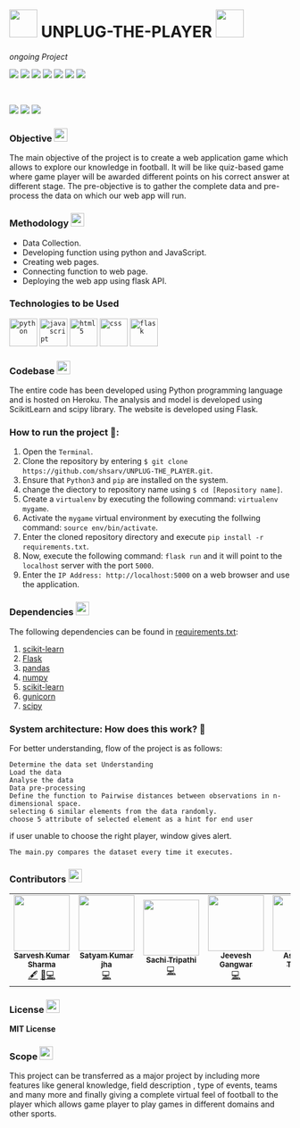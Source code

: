<h1><img src="https://www.flaticon.com/svg/static/icons/svg/2353/2353678.svg" width="50px"> UNPLUG-THE-PLAYER <img src="https://www.flaticon.com/svg/static/icons/svg/3588/3588392.svg" width="50px"></h1>

_ongoing Project_

   ![](https://img.shields.io/badge/python-3.6|3.7-FFFC00?style=flat-circle&logo=python&logoColor=309698)
   ![](https://img.shields.io/github/license/shsarv/UNPLUG-THE-PLAYER?style=flat-circle)
   ![](https://img.shields.io/badge/build-flask1.1.1-blue?style=flat-circle&logo=flask&logoColor=white)
   ![](https://img.shields.io/github/issues-pr-closed/shsarv/UNPLUG-THE-PLAYER?style=flat-circle)
   ![](https://img.shields.io/github/issues-pr/shsarv/UNPLUG-THE-PLAYER?style=flat-circle)
   ![](https://img.shields.io/github/issues-raw/shsarv/UNPLUG-THE-PLAYER?color=66ff66)
   [![](http://hits.dwyl.com/shsarv/UNPLUG-THE-PLAYER.svg)](http://hits.dwyl.com/shsarv/UNPLUG-THE-PLAYER)
   
   
   <br>
   
   ![](https://img.shields.io/github/repo-size/shsarv/UNPLUG-THE-PLAYER?color=e02c73&style=flat-square)
   ![](https://img.shields.io/tokei/lines/github/shsarv/UNPLUG-THE-PLAYER?color=orange&logoColor=blue&style=flat-square)
    ![](https://img.shields.io/github/languages/top/shsarv/UNPLUG-THE-PLAYER?color=blueviolet&style=flat-square)


<!--### Overview <img src="https://www.flaticon.com/svg/static/icons/svg/2664/2664064.svg" width="24px">
In the Country like India, where people are highly interested in cricket. Only few of them interested in other sport like football. Indian people share a lot more knowledge about cricket players but are they equally know about football players ? taking this in mind in this project, the objective is to create a web app functioning as a prediction game in which the gamer has to pick the correct football player based on his different aspects which will be provided during game and they can explore their knowledge in football as well. -->

### Objective <img src="https://www.flaticon.com/svg/static/icons/svg/827/827816.svg" width="24px">

The main objective of the project is to create a web application game which allows to explore our knowledge in football. It will be like quiz-based game where game player will be awarded different points on his correct answer at different stage. The pre-objective is to gather the complete data and pre-process the data on which our web app will run.

### Methodology <img src="https://www.flaticon.com/svg/static/icons/svg/2643/2643513.svg" width="24px">

- Data Collection.
- Developing function using python and JavaScript.
- Creating web pages.
- Connecting function to web page.
- Deploying the web app using flask API.

### Technologies to be Used


<code><img height="50" src="https://devicons.github.io/devicon/devicon.git/icons/python/python-original.svg" title="python"></code>
<code><img height="50" src="https://devicons.github.io/devicon/devicon.git/icons/javascript/javascript-original.svg" title="javascript"></code>
<code><img height="50" src="https://devicons.github.io/devicon/devicon.git/icons/html5/html5-original-wordmark.svg" title="html5"></code>
<code><img height="50" src="https://devicons.github.io/devicon/devicon.git/icons/css3/css3-original-wordmark.svg" title="css"></code>
<code><img height="50" src="https://www.vectorlogo.zone/logos/pocoo_flask/pocoo_flask-icon.svg" title="flask"></code>



### Codebase <img src="https://www.flaticon.com/svg/static/icons/svg/3565/3565585.svg" width="24px">

The entire code has been developed using Python programming language and is hosted on Heroku. The analysis and model is developed using ScikitLearn and scipy library. The website is developed using Flask. 


### How to run the project 🚀:

  1. Open the `Terminal`.
  2. Clone the repository by entering `$ git clone https://github.com/shsarv/UNPLUG-THE_PLAYER.git`.
  3. Ensure that `Python3` and `pip` are installed on the system.
  4. change the diectory to repository name using  `$ cd [Repository name]`.
  4. Create a `virtualenv` by executing the following command: `virtualenv mygame`.
  5. Activate the `mygame` virtual environment by executing the follwing command: `source env/bin/activate`.
  6. Enter the cloned repository directory and execute `pip install -r requirements.txt`.
  7. Now, execute the following command: `flask run` and it will point to the `localhost` server with the port `5000`.
  8. Enter the `IP Address: http://localhost:5000` on a web browser and use the application.

### Dependencies <img src="https://www.flaticon.com/svg/static/icons/svg/2621/2621122.svg" width="24px">

The following dependencies can be found in [requirements.txt](https://github.com/shsarv/UNPLUG-THE_PLAYER/blob/main/requirements.txt):

  1. [scikit-learn](https://scikit-learn.org/)
  2. [Flask](https://palletsprojects.com/p/flask/)
  3. [pandas](https://pandas.pydata.org/)
  4. [numpy](http://www.numpy.org/)
  5. [scikit-learn](https://scikit-learn.org/stable/index.html)
  6. [gunicorn](https://gunicorn.org/)
  7. [scipy](http://www.numpy.org/)
  
  
### System architecture: How does this work? 🔧

For better understanding, flow of the project is as follows:

    Determine the data set Understanding
    Load the data
    Analyse the data
    Data pre-processing
    Define the function to Pairwise distances between observations in n-dimensional space.
    selecting 6 similar elements from the data randomly.
    choose 5 attribute of selected element as a hint for end user
    
if user unable to choose the right player, window gives alert.

    The main.py compares the dataset every time it executes. 
  

### Contributors <img src="https://www.flaticon.com/svg/static/icons/svg/1534/1534938.svg" width="24px">

<table>
  <tr>
    <td align="center"><a href="https://github.com/shsarv"><img src="https://avatars2.githubusercontent.com/u/55739302?s=400&u=1e7714cb1cbe3437a527a877486c94611f0e7ab0&v=4" width="100px;" alt=""/><br /><sub><b>Sarvesh Kumar Sharma</b></sub></a><br /><a href="#" title="Content">🖋</a> <a href="https://github.com/shsarv/UNPLUG-THE-PLAYER/commits?author=shsarv" title="Documentation">📖</a><a href="https://github.com/shsarv/UNPLUG-THE-PLAYER/commits?author=shsarv" title="Code">💻</a></td>
   <td align="center"><a href="https://github.com/satyamjha1710"><img src="https://avatars1.githubusercontent.com/u/61418608?s=400&v=4" width="100px;" alt=""/><br /><sub><b>Satyam Kumar jha</b></sub></a><br /><a href="https://github.com/shsarv/UNPLUG-THE-PLAYER/commits?author=satyamjha1710" title="Code">💻</a></td>
    <td align="center"><a href="https://github.com/sachi42"><img src="https://media-exp1.licdn.com/dms/image/C5603AQGLYgAuch85sQ/profile-displayphoto-shrink_400_400/0?e=1608163200&v=beta&t=owDq8APH_6iVYtu1g4i3pdEis3vKN6EcfOqMoc-TpXk" width="100px;" alt=""/><br /><sub><b>Sachi Tripathi</b></sub></a><br /><a href="https://github.com/shsarv/UNPLUG-THE-PLAYER/commits?author=sachi42" title="Code">💻</a></td>
    <td align="center"><a href=https://github.com/jeeveshgangw"><img src="https://media-exp1.licdn.com/dms/image/C5103AQELSMJj73lX6A/profile-displayphoto-shrink_400_400/0?e=1608163200&v=beta&t=UUR4lT_W1fA0OXz-_Pw2dwD4czAkB9pXgh7IHu30g4g" width="100px;" alt=""/><br /><sub><b>Jeevesh Gangwar</b></sub></a><br /><a href="https://github.com/shsarv/UNPLUG-THE-PLAYER/commits?author=jeeveshgangw" title="Code">💻</a></td>
     <td align="center"><a href="https://github.com/ashu-tripathi"><img src="https://avatars3.githubusercontent.com/u/54040025?s=460&u=9969e2722257bb7dda216d5d086e0c51670e34f4&v=4" width="100px;" alt=""/><br /><sub><b>Ashutosh Tripathi</b></sub></a><br /><a href="https://github.com/shsarv/UNPLUG-THE-PLAYER/commits?author=ashu-tripathi" title="Code">💻</a></td>
   
   <tr>
    <table>

### License <img src="https://www.flaticon.com/svg/static/icons/svg/1728/1728431.svg" width="24px">

**MIT License**

### Scope <img src="https://www.flaticon.com/svg/static/icons/svg/1014/1014962.svg" width="24px">

This project can be transferred as a major project by including more features like general knowledge, field description , type of events, teams and many more and finally giving a complete virtual feel of football to the player which allows game player to play games in different domains and other sports.

